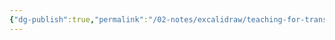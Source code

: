 ```yaml
---
{"dg-publish":true,"permalink":"/02-notes/excalidraw/teaching-for-transformative-experiences-in-science-ttes-model-excalidraw/","tags":["excalidraw"],"created":"2024-04-01T17:02:30.196-03:00","updated":"2024-07-03T13:27:47.325-03:00"}
---
```

<style> .container {font-family: sans-serif; text-align: center;} .button-wrapper button {z-index: 1;height: 40px; width: 100px; margin: 10px;padding: 5px;} .excalidraw .App-menu_top .buttonList { display: flex;} .excalidraw-wrapper { height: 800px; margin: 50px; position: relative;} :root[dir="ltr"] .excalidraw .layer-ui__wrapper .zen-mode-transition.App-menu_bottom--transition-left {transform: none;} </style><script src="https://cdn.jsdelivr.net/npm/react@17/umd/react.production.min.js"></script><script src="https://cdn.jsdelivr.net/npm/react-dom@17/umd/react-dom.production.min.js"></script><script type="text/javascript" src="https://cdn.jsdelivr.net/npm/@excalidraw/excalidraw@0/dist/excalidraw.production.min.js"></script><div id="Teaching_for_Transformative_Experiences_in_Science_(TTES)_Modelexcalidraw.md"></div><script>(function(){const InitialData={"type":"excalidraw","version":2,"source":"https://github.com/zsviczian/obsidian-excalidraw-plugin/releases/tag/2.2.4","elements":[{"type":"rectangle","version":209,"versionNonce":812768441,"index":"a0","isDeleted":false,"id":"FgzIm-XbiBWR8f63ReL_D","fillStyle":"cross-hatch","strokeWidth":0.5,"strokeStyle":"dashed","roughness":1,"opacity":100,"angle":0,"x":-1391.8885814670239,"y":-527.0758327605263,"strokeColor":"transparent","backgroundColor":"#fff5f5","width":2342.078125,"height":580.75,"seed":1723605599,"groupIds":[],"frameId":null,"roundness":{"type":3},"boundElements":[{"id":"uyNvSUE9xsWgkakWUgMMM","type":"arrow"},{"id":"mRAn6YKgIsmMTNFka2HYU","type":"arrow"},{"id":"MeiIXFPSBvG2UNgMzGcbP","type":"arrow"},{"id":"22paPaZ7U-dQMDI7F87VK","type":"arrow"},{"id":"iVe4-u5tSujo3WwFaQZpg","type":"arrow"},{"id":"-Y4tKM3pWUnhDruW7FRKR","type":"arrow"}],"updated":1717506718880,"link":null,"locked":false},{"type":"rectangle","version":318,"versionNonce":766650199,"index":"a1","isDeleted":false,"id":"_WZyU1qpRhtP3MSp9YPB1","fillStyle":"cross-hatch","strokeWidth":0.5,"strokeStyle":"dashed","roughness":1,"opacity":100,"angle":0,"x":-1392.7167064670239,"y":319.6897922394737,"strokeColor":"transparent","backgroundColor":"#fff5f5","width":2342.078125,"height":580.75,"seed":21827089,"groupIds":[],"frameId":null,"roundness":{"type":3},"boundElements":[{"id":"uyNvSUE9xsWgkakWUgMMM","type":"arrow"},{"id":"mRAn6YKgIsmMTNFka2HYU","type":"arrow"},{"id":"-Y4tKM3pWUnhDruW7FRKR","type":"arrow"},{"id":"22paPaZ7U-dQMDI7F87VK","type":"arrow"},{"id":"60uLY-tzc9Ud_TrvGbRjC","type":"arrow"},{"id":"pXQvm2X7w71mhTDM8Wl5H","type":"arrow"},{"id":"rimmzD2SKwwmMv3HBMcRU","type":"arrow"},{"id":"JgCYUxeuyS3ulHAsC0BbX","type":"arrow"},{"id":"_EWw_AyEuHm6xfKQl72D9","type":"arrow"},{"id":"EJLwn9-1g3p44hEwvlWP3","type":"arrow"}],"updated":1717506718880,"link":null,"locked":false},{"type":"rectangle","version":514,"versionNonce":1533533593,"index":"a2","isDeleted":false,"id":"-rnIplYlyjWV1Pendg0I6","fillStyle":"cross-hatch","strokeWidth":0.5,"strokeStyle":"dashed","roughness":1,"opacity":100,"angle":0,"x":-1392.59431063369,"y":1164.463229739474,"strokeColor":"transparent","backgroundColor":"#fff5f5","width":2342.078125,"height":686.7526041666666,"seed":356495935,"groupIds":[],"frameId":null,"roundness":{"type":3},"boundElements":[{"id":"60uLY-tzc9Ud_TrvGbRjC","type":"arrow"},{"id":"_EWw_AyEuHm6xfKQl72D9","type":"arrow"},{"id":"pXQvm2X7w71mhTDM8Wl5H","type":"arrow"},{"id":"JgCYUxeuyS3ulHAsC0BbX","type":"arrow"},{"id":"EJLwn9-1g3p44hEwvlWP3","type":"arrow"},{"id":"rimmzD2SKwwmMv3HBMcRU","type":"arrow"}],"updated":1717506718880,"link":null,"locked":false},{"type":"text","version":2913,"versionNonce":1438721143,"index":"a3","isDeleted":false,"id":"88K4vTWD","fillStyle":"solid","strokeWidth":4,"strokeStyle":"solid","roughness":1,"opacity":100,"angle":0,"x":27.514524467756473,"y":746.4757945410544,"strokeColor":"#1e1e1e","backgroundColor":"#d0bfff","width":221.09649658203125,"height":129.83360679532845,"seed":1712242737,"groupIds":[],"frameId":null,"roundness":null,"boundElements":[{"id":"JgCYUxeuyS3ulHAsC0BbX","type":"arrow"},{"id":"rimmzD2SKwwmMv3HBMcRU","type":"arrow"}],"updated":1717506718880,"link":null,"locked":false,"fontSize":20.773377087252552,"fontFamily":1,"text":"Guide the learners\nincrementally through \nacting, perceiving\nand valuing using\nscience content.","rawText":"Guide the learners\nincrementally through \nacting, perceiving\nand valuing using\nscience content.","textAlign":"center","verticalAlign":"top","containerId":null,"originalText":"Guide the learners\nincrementally through \nacting, perceiving\nand valuing using\nscience content.","autoResize":true,"lineHeight":1.25},{"type":"image","version":2689,"versionNonce":1034601081,"index":"a4","isDeleted":false,"id":"fGhuWgtTQEIpRcaabfhwN","fillStyle":"solid","strokeWidth":4,"strokeStyle":"solid","roughness":1,"opacity":100,"angle":0,"x":3.71128644013379,"y":321.48425230891627,"strokeColor":"transparent","backgroundColor":"#d0bfff","width":270.3071393039433,"height":270.3071393039433,"seed":75173329,"groupIds":[],"frameId":null,"roundness":null,"boundElements":[{"id":"iVe4-u5tSujo3WwFaQZpg","type":"arrow"}],"updated":1717506718880,"link":null,"locked":false,"status":"pending","fileId":"7af3b6d1a3804cfad181ab5e650f57082cca860a","scale":[1,1]},{"type":"text","version":2246,"versionNonce":1496546711,"index":"a5","isDeleted":false,"id":"E8a2mzMG","fillStyle":"solid","strokeWidth":4,"strokeStyle":"solid","roughness":1,"opacity":100,"angle":0,"x":554.896298938009,"y":756.8266132634673,"strokeColor":"#1e1e1e","backgroundColor":"#d0bfff","width":291.340576171875,"height":77.90016407719706,"seed":90555793,"groupIds":[],"frameId":null,"roundness":null,"boundElements":[],"updated":1717506718880,"link":null,"locked":false,"fontSize":20.77337708725255,"fontFamily":1,"text":"Demonstrate passion and \npersonal transformative \nexperiences with the concept","rawText":"Demonstrate passion and \npersonal transformative \nexperiences with the concept","textAlign":"center","verticalAlign":"top","containerId":null,"originalText":"Demonstrate passion and \npersonal transformative \nexperiences with the concept","autoResize":true,"lineHeight":1.25},{"type":"image","version":1735,"versionNonce":603851609,"index":"a6","isDeleted":false,"id":"RreMExeoTp2P2H2_5MvOM","fillStyle":"solid","strokeWidth":4,"strokeStyle":"solid","roughness":1,"opacity":100,"angle":0,"x":604.3839744868229,"y":346.38645051848545,"strokeColor":"transparent","backgroundColor":"#d0bfff","width":185.54230840757873,"height":185.54230840757873,"seed":641502609,"groupIds":[],"frameId":null,"roundness":null,"boundElements":[{"id":"-Y4tKM3pWUnhDruW7FRKR","type":"arrow"},{"id":"22paPaZ7U-dQMDI7F87VK","type":"arrow"},{"id":"MeiIXFPSBvG2UNgMzGcbP","type":"arrow"}],"updated":1717506718880,"link":null,"locked":false,"status":"pending","fileId":"698c57085d5941e6345b4bc634febecf6b891f31","scale":[1,1]},{"type":"image","version":1878,"versionNonce":725463735,"index":"a7","isDeleted":false,"id":"GjI7wBuoG_6acPpqFhRbx","fillStyle":"solid","strokeWidth":4,"strokeStyle":"solid","roughness":1,"opacity":100,"angle":0,"x":37.956479281155,"y":-443.47815994016673,"strokeColor":"transparent","backgroundColor":"#d0bfff","width":199.13605840757904,"height":199.13605840757904,"seed":1378053329,"groupIds":["gpW5ftSsLJ0RNJ6DYonks"],"frameId":null,"roundness":null,"boundElements":[],"updated":1717506718880,"link":null,"locked":false,"status":"pending","fileId":"3e0d1851c04b5a452e0cf639c7fcae5b11321499","scale":[1,1]},{"type":"image","version":2886,"versionNonce":1991587897,"index":"a8","isDeleted":false,"id":"Wwn2tMJ8KQLelxYGSpGQY","fillStyle":"solid","strokeWidth":4,"strokeStyle":"solid","roughness":1,"opacity":100,"angle":0,"x":71.60293207520682,"y":-358.9732022723606,"strokeColor":"transparent","backgroundColor":"#d0bfff","width":29.630584645964856,"height":29.630584645964856,"seed":1973398193,"groupIds":["gpW5ftSsLJ0RNJ6DYonks"],"frameId":null,"roundness":null,"boundElements":[],"updated":1717506718880,"link":null,"locked":false,"status":"pending","fileId":"7bfc267b5e72073fdc49b0712ab4991e917cee4a","scale":[1,1]},{"type":"image","version":2963,"versionNonce":1686389719,"index":"a9","isDeleted":false,"id":"Zz3fCHMnlLBslrUH0aJhQ","fillStyle":"solid","strokeWidth":4,"strokeStyle":"solid","roughness":1,"opacity":100,"angle":0,"x":173.84846852176256,"y":-359.9732022723606,"strokeColor":"transparent","backgroundColor":"#d0bfff","width":29.630584645964856,"height":29.630584645964856,"seed":1050225809,"groupIds":["gpW5ftSsLJ0RNJ6DYonks"],"frameId":null,"roundness":null,"boundElements":[],"updated":1717506718880,"link":null,"locked":false,"status":"pending","fileId":"7bfc267b5e72073fdc49b0712ab4991e917cee4a","scale":[1,1]},{"type":"rectangle","version":1156,"versionNonce":1202964761,"index":"aA","isDeleted":false,"id":"gPQgQQi89rD3QPx-wMac0","fillStyle":"solid","strokeWidth":2,"strokeStyle":"solid","roughness":1,"opacity":100,"angle":0,"x":-536.5295138888896,"y":1449.5590277777787,"strokeColor":"#1e1e1e","backgroundColor":"#ffffff","width":272.671875,"height":145,"seed":1066679185,"groupIds":[],"frameId":null,"roundness":{"type":3},"boundElements":[{"type":"text","id":"3XkfOAY1"}],"updated":1717506718880,"link":null,"locked":false},{"type":"text","version":1240,"versionNonce":354136311,"index":"aB","isDeleted":false,"id":"3XkfOAY1","fillStyle":"solid","strokeWidth":2,"strokeStyle":"solid","roughness":1,"opacity":100,"angle":0,"x":-487.30152469211225,"y":1469.5590277777787,"strokeColor":"#1e1e1e","backgroundColor":"transparent","width":174.2158966064453,"height":105,"seed":25731441,"groupIds":[],"frameId":null,"roundness":null,"boundElements":[],"updated":1717506718880,"link":null,"locked":false,"fontSize":28,"fontFamily":1,"text":"\"Artistically\"\ncrafted\nintroductions","rawText":"\"Artistically\" crafted introductions","textAlign":"center","verticalAlign":"middle","containerId":"gPQgQQi89rD3QPx-wMac0","originalText":"\"Artistically\" crafted introductions","autoResize":true,"lineHeight":1.25},{"type":"rectangle","version":752,"versionNonce":544030201,"index":"aC","isDeleted":false,"id":"DWvj9NxdfBCCK7hG6rpKY","fillStyle":"solid","strokeWidth":2,"strokeStyle":"solid","roughness":1,"opacity":100,"angle":0,"x":-31.721354166666515,"y":552.1054687500002,"strokeColor":"#1e1e1e","backgroundColor":"#ffffff","width":317.52604166666674,"height":181.0625000000001,"seed":1236457265,"groupIds":[],"frameId":null,"roundness":{"type":3},"boundElements":[{"type":"text","id":"DWiyyM4x"}],"updated":1717506718880,"link":null,"locked":false},{"type":"text","version":771,"versionNonce":1451784727,"index":"aD","isDeleted":false,"id":"DWiyyM4x","fillStyle":"solid","strokeWidth":2,"strokeStyle":"solid","roughness":1,"opacity":100,"angle":0,"x":-16.906270345051894,"y":625.1367187500002,"strokeColor":"#1e1e1e","backgroundColor":"transparent","width":287.8958740234375,"height":35,"seed":1888667921,"groupIds":[],"frameId":null,"roundness":null,"boundElements":[],"updated":1717506718880,"link":null,"locked":false,"fontSize":28,"fontFamily":1,"text":"Scaffolding Re-seeing","rawText":"Scaffolding Re-seeing","textAlign":"center","verticalAlign":"middle","containerId":"DWvj9NxdfBCCK7hG6rpKY","originalText":"Scaffolding Re-seeing","autoResize":true,"lineHeight":1.25},{"type":"rectangle","version":762,"versionNonce":266671833,"index":"aE","isDeleted":false,"id":"D-NsMv3m-V3yh03wZKXoy","fillStyle":"solid","strokeWidth":2,"strokeStyle":"solid","roughness":1,"opacity":100,"angle":0,"x":-535.7013888888896,"y":552.23828125,"strokeColor":"#1e1e1e","backgroundColor":"#ffffff","width":238.51562500000023,"height":181.93923611111123,"seed":1538145905,"groupIds":[],"frameId":null,"roundness":{"type":3},"boundElements":[{"type":"text","id":"izp1fmM4"}],"updated":1717506718880,"link":null,"locked":false},{"type":"text","version":778,"versionNonce":499064631,"index":"aF","isDeleted":false,"id":"izp1fmM4","fillStyle":"solid","strokeWidth":2,"strokeStyle":"solid","roughness":1,"opacity":100,"angle":0,"x":-516.6835361056864,"y":608.2078993055557,"strokeColor":"#1e1e1e","backgroundColor":"transparent","width":200.47991943359375,"height":70,"seed":2124285791,"groupIds":[],"frameId":null,"roundness":null,"boundElements":[],"updated":1717506718880,"link":null,"locked":false,"fontSize":28,"fontFamily":1,"text":"Frame Content\nas Ideas","rawText":"Frame Content as Ideas","textAlign":"center","verticalAlign":"middle","containerId":"D-NsMv3m-V3yh03wZKXoy","originalText":"Frame Content as Ideas","autoResize":true,"lineHeight":1.25},{"type":"rectangle","version":706,"versionNonce":2024723385,"index":"aG","isDeleted":false,"id":"a1NmqQ8pBb3ru5mol7WqL","fillStyle":"solid","strokeWidth":2,"strokeStyle":"solid","roughness":1,"opacity":100,"angle":0,"x":583.0312500000005,"y":552.6827256944447,"strokeColor":"#1e1e1e","backgroundColor":"#ffffff","width":238.51562500000023,"height":190,"seed":1180413791,"groupIds":[],"frameId":null,"roundness":{"type":3},"boundElements":[{"type":"text","id":"uxEwLpWE"}],"updated":1717506718880,"link":null,"locked":false},{"type":"text","version":730,"versionNonce":1294213207,"index":"aH","isDeleted":false,"id":"uxEwLpWE","fillStyle":"solid","strokeWidth":2,"strokeStyle":"solid","roughness":1,"opacity":100,"angle":0,"x":596.7991104125982,"y":595.1827256944447,"strokeColor":"#1e1e1e","backgroundColor":"transparent","width":210.9799041748047,"height":105,"seed":118254463,"groupIds":[],"frameId":null,"roundness":null,"boundElements":[],"updated":1717506718880,"link":null,"locked":false,"fontSize":28,"fontFamily":1,"text":"Model\nTransformative\nExperiences","rawText":"Model Transformative Experiences","textAlign":"center","verticalAlign":"middle","containerId":"a1NmqQ8pBb3ru5mol7WqL","originalText":"Model Transformative Experiences","autoResize":true,"lineHeight":1.25},{"type":"rectangle","version":385,"versionNonce":518911129,"index":"aI","isDeleted":false,"id":"IzoKRi1amYBCy2aaQ7mRE","fillStyle":"solid","strokeWidth":2,"strokeStyle":"solid","roughness":1,"opacity":100,"angle":0,"x":-536.6128472222226,"y":-230.51649305555583,"strokeColor":"#1e1e1e","backgroundColor":"#ffffff","width":271.6250000000002,"height":136.3515625000001,"seed":1151741247,"groupIds":[],"frameId":null,"roundness":{"type":3},"boundElements":[{"type":"text","id":"bvFEltgT"}],"updated":1717506718880,"link":null,"locked":false},{"type":"text","version":339,"versionNonce":109837687,"index":"aJ","isDeleted":false,"id":"bvFEltgT","fillStyle":"solid","strokeWidth":2,"strokeStyle":"solid","roughness":1,"opacity":100,"angle":0,"x":-490.35031212700767,"y":-207.34071180555577,"strokeColor":"#1e1e1e","backgroundColor":"transparent","width":179.0999298095703,"height":90,"seed":923544927,"groupIds":[],"frameId":null,"roundness":null,"boundElements":[],"updated":1717506718880,"link":null,"locked":false,"fontSize":36,"fontFamily":1,"text":"Motivated\nUse","rawText":"Motivated Use","textAlign":"center","verticalAlign":"middle","containerId":"IzoKRi1amYBCy2aaQ7mRE","originalText":"Motivated Use","autoResize":true,"lineHeight":1.25},{"type":"rectangle","version":403,"versionNonce":1985345913,"index":"aK","isDeleted":false,"id":"2Xh1k8BPFUH-Vr_aZvzAH","fillStyle":"solid","strokeWidth":2,"strokeStyle":"solid","roughness":1,"opacity":100,"angle":0,"x":5.973090277777828,"y":-230.95225694444468,"strokeColor":"#1e1e1e","backgroundColor":"#ffffff","width":271.6250000000002,"height":136.3515625000001,"seed":481490303,"groupIds":[],"frameId":null,"roundness":{"type":3},"boundElements":[{"type":"text","id":"4pPwALAN"}],"updated":1717506718880,"link":null,"locked":false},{"type":"text","version":380,"versionNonce":1027290775,"index":"aL","isDeleted":false,"id":"4pPwALAN","fillStyle":"solid","strokeWidth":2,"strokeStyle":"solid","roughness":1,"opacity":100,"angle":0,"x":30.437628851996692,"y":-207.77647569444463,"strokeColor":"#1e1e1e","backgroundColor":"transparent","width":222.6959228515625,"height":90,"seed":987098527,"groupIds":[],"frameId":null,"roundness":null,"boundElements":[],"updated":1717506718880,"link":null,"locked":false,"fontSize":36,"fontFamily":1,"text":"Expansion of\nPerception","rawText":"Expansion of Perception","textAlign":"center","verticalAlign":"middle","containerId":"2Xh1k8BPFUH-Vr_aZvzAH","originalText":"Expansion of Perception","autoResize":true,"lineHeight":1.25},{"type":"rectangle","version":419,"versionNonce":808084057,"index":"aM","isDeleted":false,"id":"zUQUl7guzynCG_w9qDafE","fillStyle":"solid","strokeWidth":2,"strokeStyle":"solid","roughness":1,"opacity":100,"angle":0,"x":547.3940972222226,"y":-228.45225694444468,"strokeColor":"#1e1e1e","backgroundColor":"#ffffff","width":271.6250000000002,"height":136.3515625000001,"seed":1218104575,"groupIds":[],"frameId":null,"roundness":{"type":3},"boundElements":[{"type":"text","id":"ohruauyX"}],"updated":1717506718880,"link":null,"locked":false},{"type":"text","version":415,"versionNonce":132533175,"index":"aN","isDeleted":false,"id":"ohruauyX","fillStyle":"solid","strokeWidth":2,"strokeStyle":"solid","roughness":1,"opacity":100,"angle":0,"x":581.4526528252501,"y":-205.27647569444463,"strokeColor":"#1e1e1e","backgroundColor":"transparent","width":203.5078887939453,"height":90,"seed":663113855,"groupIds":[],"frameId":null,"roundness":null,"boundElements":[],"updated":1717506718880,"link":null,"locked":false,"fontSize":36,"fontFamily":1,"text":"Experiential\nValue","rawText":"Experiential Value","textAlign":"center","verticalAlign":"middle","containerId":"zUQUl7guzynCG_w9qDafE","originalText":"Experiential Value","autoResize":true,"lineHeight":1.25},{"type":"rectangle","version":1219,"versionNonce":155103033,"index":"aO","isDeleted":false,"id":"sKKF25uw8OCgHT5Rntwe0","fillStyle":"solid","strokeWidth":2,"strokeStyle":"solid","roughness":1,"opacity":100,"angle":0,"x":-175.60590277777794,"y":1451.407986111112,"strokeColor":"#1e1e1e","backgroundColor":"#ffffff","width":272.671875,"height":138.9375,"seed":1177790417,"groupIds":[],"frameId":null,"roundness":{"type":3},"boundElements":[{"type":"text","id":"uF2GzC6r"}],"updated":1717506718880,"link":null,"locked":false},{"type":"text","version":1306,"versionNonce":850509015,"index":"aP","isDeleted":false,"id":"uF2GzC6r","fillStyle":"solid","strokeWidth":2,"strokeStyle":"solid","roughness":1,"opacity":100,"angle":0,"x":-110.0959311591256,"y":1485.876736111112,"strokeColor":"#1e1e1e","backgroundColor":"transparent","width":141.6519317626953,"height":70,"seed":300975537,"groupIds":[],"frameId":null,"roundness":null,"boundElements":[],"updated":1717506718880,"link":null,"locked":false,"fontSize":28,"fontFamily":1,"text":"Compelling\nMetaphors","rawText":"Compelling Metaphors","textAlign":"center","verticalAlign":"middle","containerId":"sKKF25uw8OCgHT5Rntwe0","originalText":"Compelling Metaphors","autoResize":true,"lineHeight":1.25},{"type":"rectangle","version":1302,"versionNonce":1475764249,"index":"aQ","isDeleted":false,"id":"Mt98oiVZjFF7ld-F5JBAU","fillStyle":"solid","strokeWidth":2,"strokeStyle":"solid","roughness":1,"opacity":100,"angle":0,"x":185.76909722222246,"y":1450.939236111112,"strokeColor":"#1e1e1e","backgroundColor":"#ffffff","width":272.671875,"height":145,"seed":1051229951,"groupIds":[],"frameId":null,"roundness":{"type":3},"boundElements":[{"type":"text","id":"D0VfsMo4"}],"updated":1717506718880,"link":null,"locked":false},{"type":"text","version":1391,"versionNonce":288492023,"index":"aR","isDeleted":false,"id":"D0VfsMo4","fillStyle":"solid","strokeWidth":2,"strokeStyle":"solid","roughness":1,"opacity":100,"angle":0,"x":232.71508873833574,"y":1470.939236111112,"strokeColor":"#1e1e1e","backgroundColor":"transparent","width":178.77989196777344,"height":105,"seed":1751009055,"groupIds":[],"frameId":null,"roundness":null,"boundElements":[],"updated":1717506718880,"link":null,"locked":false,"fontSize":28,"fontFamily":1,"text":"Experientially\nAnchored\nInstruction","rawText":"Experientially Anchored Instruction","textAlign":"center","verticalAlign":"middle","containerId":"Mt98oiVZjFF7ld-F5JBAU","originalText":"Experientially Anchored Instruction","autoResize":true,"lineHeight":1.25},{"type":"rectangle","version":1370,"versionNonce":1514468601,"index":"aS","isDeleted":false,"id":"EbbupM9US2-KCnrNVm7VL","fillStyle":"solid","strokeWidth":2,"strokeStyle":"solid","roughness":1,"opacity":100,"angle":0,"x":547.1440972222229,"y":1451.8593750000007,"strokeColor":"#1e1e1e","backgroundColor":"#ffffff","width":272.671875,"height":138.9375,"seed":204519537,"groupIds":[],"frameId":null,"roundness":{"type":3},"boundElements":[{"type":"text","id":"30QCz5Ac"}],"updated":1717506718880,"link":null,"locked":false},{"type":"text","version":1463,"versionNonce":275493655,"index":"aT","isDeleted":false,"id":"30QCz5Ac","fillStyle":"solid","strokeWidth":2,"strokeStyle":"solid","roughness":1,"opacity":100,"angle":0,"x":610.4420555962463,"y":1486.3281250000007,"strokeColor":"#1e1e1e","backgroundColor":"transparent","width":146.07595825195312,"height":70,"seed":54690385,"groupIds":[],"frameId":null,"roundness":null,"boundElements":[],"updated":1717506718880,"link":null,"locked":false,"fontSize":28,"fontFamily":1,"text":"Real World\nUpdates","rawText":"Real World Updates","textAlign":"center","verticalAlign":"middle","containerId":"EbbupM9US2-KCnrNVm7VL","originalText":"Real World Updates","autoResize":true,"lineHeight":1.25},{"type":"image","version":714,"versionNonce":1135472089,"index":"aU","isDeleted":false,"id":"MAZrip0nLe7gakfL-AHa5","fillStyle":"solid","strokeWidth":2,"strokeStyle":"solid","roughness":1,"opacity":100,"angle":0,"x":232.01996527777874,"y":1239.536241319446,"strokeColor":"transparent","backgroundColor":"transparent","width":192.687499999999,"height":192.687499999999,"seed":1755114225,"groupIds":[],"frameId":null,"roundness":null,"boundElements":[{"id":"JgCYUxeuyS3ulHAsC0BbX","type":"arrow"},{"id":"EJLwn9-1g3p44hEwvlWP3","type":"arrow"}],"updated":1717506718880,"link":null,"locked":false,"status":"pending","fileId":"e87d2dbcc698ccd6e72d9aa1e856bbb52ff5ddb9","scale":[1,1]},{"type":"image","version":706,"versionNonce":148060215,"index":"aV","isDeleted":false,"id":"dyyQA4HmYoRVR26o78w40","fillStyle":"solid","strokeWidth":2,"strokeStyle":"solid","roughness":1,"opacity":100,"angle":0,"x":593.36545138889,"y":1246.0292968750002,"strokeColor":"transparent","backgroundColor":"transparent","width":186.72395833333306,"height":186.72395833333306,"seed":1883435391,"groupIds":[],"frameId":null,"roundness":null,"boundElements":[{"id":"rimmzD2SKwwmMv3HBMcRU","type":"arrow"}],"updated":1717506718880,"link":null,"locked":false,"status":"pending","fileId":"694caff077306060076f5a0fb4766a7cdbe01ac0","scale":[1,1]},{"type":"image","version":776,"versionNonce":189057721,"index":"aW","isDeleted":false,"id":"3_R2P1O9ivl78FBUOgCi-","fillStyle":"solid","strokeWidth":2,"strokeStyle":"solid","roughness":1,"opacity":100,"angle":0,"x":-519.6727430555563,"y":1219.4494357638896,"strokeColor":"transparent","backgroundColor":"transparent","width":218.64236111111072,"height":218.64236111111072,"seed":1967393887,"groupIds":[],"frameId":null,"roundness":null,"boundElements":[{"id":"60uLY-tzc9Ud_TrvGbRjC","type":"arrow"},{"id":"_EWw_AyEuHm6xfKQl72D9","type":"arrow"}],"updated":1717506718880,"link":null,"locked":false,"status":"pending","fileId":"6a420f9909677dc5883ef2da4ec9f8e3d7960dec","scale":[1,1]},{"type":"image","version":405,"versionNonce":1347230039,"index":"aX","isDeleted":false,"id":"6Bzx3O1crgXcb8IV3wzkq","fillStyle":"solid","strokeWidth":2,"strokeStyle":"solid","roughness":1,"opacity":100,"angle":0,"x":-519.9331597222224,"y":353.5987413194444,"strokeColor":"transparent","backgroundColor":"transparent","width":196.16840277777752,"height":196.16840277777752,"seed":1382097567,"groupIds":[],"frameId":null,"roundness":null,"boundElements":[{"id":"uyNvSUE9xsWgkakWUgMMM","type":"arrow"},{"id":"mRAn6YKgIsmMTNFka2HYU","type":"arrow"}],"updated":1717506718880,"link":null,"locked":false,"status":"pending","fileId":"5187fa5959139f36e45e41255fd34366f2bad813","scale":[1,1]},{"type":"image","version":271,"versionNonce":2041383833,"index":"aY","isDeleted":false,"id":"dS26hIIwW6egB7OP73BW2","fillStyle":"solid","strokeWidth":2,"strokeStyle":"solid","roughness":1,"opacity":100,"angle":0,"x":-520.5321180555559,"y":-463.12868923611154,"strokeColor":"transparent","backgroundColor":"transparent","width":225.78645833333292,"height":225.78645833333292,"seed":734206239,"groupIds":[],"frameId":null,"roundness":null,"boundElements":[],"updated":1717506718880,"link":null,"locked":false,"status":"pending","fileId":"b9b37ce7605f7da18d3cc1fec4c4c77a50be0e24","scale":[1,1]},{"type":"image","version":724,"versionNonce":204330615,"index":"aZ","isDeleted":false,"id":"YhvqBlHehmdA08MN1IKjc","fillStyle":"solid","strokeWidth":2,"strokeStyle":"solid","roughness":1,"opacity":100,"angle":0,"x":-142.34635416666652,"y":1230.378255208334,"strokeColor":"transparent","backgroundColor":"transparent","width":200.8559027777774,"height":200.8559027777774,"seed":827366353,"groupIds":[],"frameId":null,"roundness":null,"boundElements":[{"id":"pXQvm2X7w71mhTDM8Wl5H","type":"arrow"}],"updated":1717506718880,"link":null,"locked":false,"status":"pending","fileId":"af9592bbf757a34553324bd9d61c7746d51c15bb","scale":[1,1]},{"type":"image","version":239,"versionNonce":1998205049,"index":"aa","isDeleted":false,"id":"lSyRCJgd4Sb1MgV7d24wQ","fillStyle":"solid","strokeWidth":2,"strokeStyle":"solid","roughness":1,"opacity":100,"angle":0,"x":530.9262152777783,"y":-512.2281901041674,"strokeColor":"transparent","backgroundColor":"transparent","width":307.5572916666664,"height":307.5572916666664,"seed":1814409361,"groupIds":[],"frameId":null,"roundness":null,"boundElements":[],"updated":1717506718880,"link":null,"locked":false,"status":"pending","fileId":"78c2d0ffdbe70e517f814895c58195995d2f6f73","scale":[1,1]},{"type":"text","version":1994,"versionNonce":1127870359,"index":"ab","isDeleted":false,"id":"StJ8KtG4","fillStyle":"solid","strokeWidth":4,"strokeStyle":"solid","roughness":1,"opacity":100,"angle":0,"x":524.5818763725938,"y":-51.58315697927601,"strokeColor":"#1e1e1e","backgroundColor":"transparent","width":334.499755859375,"height":50,"seed":610818385,"groupIds":[],"frameId":null,"roundness":null,"boundElements":[{"id":"mRAn6YKgIsmMTNFka2HYU","type":"arrow"},{"id":"MeiIXFPSBvG2UNgMzGcbP","type":"arrow"}],"updated":1717506718880,"link":null,"locked":false,"fontSize":20,"fontFamily":1,"text":"The conceptual lens and the new \nway of seeing are valued ","rawText":"The conceptual lens and the new \nway of seeing are valued ","textAlign":"center","verticalAlign":"top","containerId":null,"originalText":"The conceptual lens and the new \nway of seeing are valued ","autoResize":true,"lineHeight":1.25},{"type":"text","version":1854,"versionNonce":424655193,"index":"ac","isDeleted":false,"id":"vv13lBY0","fillStyle":"solid","strokeWidth":4,"strokeStyle":"solid","roughness":1,"opacity":100,"angle":0,"x":-14.77458928495821,"y":-48.73940697927609,"strokeColor":"#1e1e1e","backgroundColor":"transparent","width":307.1397705078125,"height":25,"seed":1960347391,"groupIds":[],"frameId":null,"roundness":null,"boundElements":[{"id":"iVe4-u5tSujo3WwFaQZpg","type":"arrow"},{"id":"22paPaZ7U-dQMDI7F87VK","type":"arrow"}],"updated":1717506718880,"link":null,"locked":false,"fontSize":20,"fontFamily":1,"text":"The world is seen in a new way","rawText":"The world is seen in a new way","textAlign":"center","verticalAlign":"top","containerId":null,"originalText":"The world is seen in a new way","autoResize":true,"lineHeight":1.25},{"type":"text","version":1656,"versionNonce":799401143,"index":"ad","isDeleted":false,"id":"3F6KZfTI","fillStyle":"solid","strokeWidth":4,"strokeStyle":"solid","roughness":1,"opacity":100,"angle":0,"x":-566.0114209499968,"y":-62.465969479276055,"strokeColor":"#1e1e1e","backgroundColor":"transparent","width":339.5196838378906,"height":75,"seed":1322554385,"groupIds":[],"frameId":null,"roundness":null,"boundElements":[{"id":"uyNvSUE9xsWgkakWUgMMM","type":"arrow"},{"id":"-Y4tKM3pWUnhDruW7FRKR","type":"arrow"}],"updated":1717506718880,"link":null,"locked":false,"fontSize":20,"fontFamily":1,"text":"The concept is voluntarily applied \nas a lens for day-to-day life and\ndifferent contexts ","rawText":"The concept is voluntarily applied \nas a lens for day-to-day life and\ndifferent contexts ","textAlign":"center","verticalAlign":"top","containerId":null,"originalText":"The concept is voluntarily applied \nas a lens for day-to-day life and\ndifferent contexts ","autoResize":true,"lineHeight":1.25},{"type":"text","version":3071,"versionNonce":1906386489,"index":"ae","isDeleted":false,"id":"ptdl6SCc","fillStyle":"solid","strokeWidth":4,"strokeStyle":"solid","roughness":1,"opacity":100,"angle":0,"x":-518.4086856762865,"y":755.4601695410546,"strokeColor":"#1e1e1e","backgroundColor":"#d0bfff","width":221.9272918701172,"height":103.86688543626276,"seed":812954609,"groupIds":[],"frameId":null,"roundness":null,"boundElements":[{"id":"pXQvm2X7w71mhTDM8Wl5H","type":"arrow"},{"id":"60uLY-tzc9Ud_TrvGbRjC","type":"arrow"}],"updated":1717506718880,"link":null,"locked":false,"fontSize":20.773377087252552,"fontFamily":1,"text":"Present compelling\npossibilities, relevance\nand anticipation\nto take action.","rawText":"Present compelling\npossibilities, relevance\nand anticipation\nto take action.","textAlign":"center","verticalAlign":"top","containerId":null,"originalText":"Present compelling\npossibilities, relevance\nand anticipation\nto take action.","autoResize":true,"lineHeight":1.25},{"type":"arrow","version":962,"versionNonce":1360410071,"index":"af","isDeleted":false,"id":"pXQvm2X7w71mhTDM8Wl5H","fillStyle":"solid","strokeWidth":2,"strokeStyle":"dashed","roughness":1,"opacity":100,"angle":0,"x":-97.5224367176457,"y":1151.111341718641,"strokeColor":"#1e1e1e","backgroundColor":"transparent","width":241.28558910357782,"height":229.86979166666652,"seed":1826556049,"groupIds":[],"frameId":null,"roundness":{"type":2},"boundElements":[],"updated":1717506718880,"link":null,"locked":false,"startBinding":{"elementId":"-rnIplYlyjWV1Pendg0I6","focus":0.32548953188901164,"gap":13.351888020832916},"endBinding":{"elementId":"_WZyU1qpRhtP3MSp9YPB1","focus":0.3006846321301492,"gap":20.801757812500682},"lastCommittedPoint":null,"startArrowhead":null,"endArrowhead":"arrow","points":[[0,0],[-241.28558910357782,-229.86979166666652]]},{"type":"arrow","version":473,"versionNonce":452065049,"index":"ag","isDeleted":false,"id":"uyNvSUE9xsWgkakWUgMMM","fillStyle":"solid","strokeWidth":2,"strokeStyle":"dashed","roughness":1,"opacity":100,"angle":0,"x":-415.01209554249965,"y":299.34050838530754,"strokeColor":"#1e1e1e","backgroundColor":"transparent","width":9.583483301904153,"height":222.0572916666666,"seed":1886286193,"groupIds":[],"frameId":null,"roundness":{"type":2},"boundElements":[],"updated":1717506718880,"link":null,"locked":false,"startBinding":{"elementId":"_WZyU1qpRhtP3MSp9YPB1","focus":-0.15200417419876922,"gap":20.349283854166174},"endBinding":{"elementId":"FgzIm-XbiBWR8f63ReL_D","focus":0.1835943045105391,"gap":23.609049479167197},"lastCommittedPoint":null,"startArrowhead":null,"endArrowhead":"arrow","points":[[0,0],[-9.583483301904153,-222.0572916666666]]},{"type":"arrow","version":504,"versionNonce":1050632951,"index":"ah","isDeleted":false,"id":"mRAn6YKgIsmMTNFka2HYU","fillStyle":"solid","strokeWidth":2,"strokeStyle":"dashed","roughness":1,"opacity":100,"angle":0,"x":-332.04886309315737,"y":306.09832088530777,"strokeColor":"#1e1e1e","backgroundColor":"transparent","width":933.0975969754182,"height":236.15885416666654,"seed":690715135,"groupIds":[],"frameId":null,"roundness":{"type":2},"boundElements":[],"updated":1717506718880,"link":null,"locked":false,"startBinding":{"elementId":"_WZyU1qpRhtP3MSp9YPB1","focus":-0.565739476330383,"gap":13.591471354165947},"endBinding":{"elementId":"FgzIm-XbiBWR8f63ReL_D","focus":-0.8771221035558155,"gap":16.26529947916754},"lastCommittedPoint":null,"startArrowhead":null,"endArrowhead":"arrow","points":[[0,0],[933.0975969754182,-236.15885416666654]]},{"type":"arrow","version":858,"versionNonce":129346553,"index":"ai","isDeleted":false,"id":"iVe4-u5tSujo3WwFaQZpg","fillStyle":"solid","strokeWidth":2,"strokeStyle":"dashed","roughness":1,"opacity":100,"angle":0,"x":134.4023822193301,"y":303.9238417186408,"strokeColor":"#1e1e1e","backgroundColor":"transparent","width":6.8812334674414615,"height":239.96093749999966,"seed":922739569,"groupIds":[],"frameId":null,"roundness":{"type":2},"boundElements":[],"updated":1717506718880,"link":null,"locked":false,"startBinding":{"elementId":"fGhuWgtTQEIpRcaabfhwN","focus":-0.0005499701959628398,"gap":17.56041059027544},"endBinding":{"elementId":"FgzIm-XbiBWR8f63ReL_D","focus":-0.2880774025231866,"gap":10.288736979167368},"lastCommittedPoint":null,"startArrowhead":null,"endArrowhead":"arrow","points":[[0,0],[-6.8812334674414615,-239.96093749999966]]},{"type":"arrow","version":468,"versionNonce":952495127,"index":"aj","isDeleted":false,"id":"-Y4tKM3pWUnhDruW7FRKR","fillStyle":"solid","strokeWidth":2,"strokeStyle":"dashed","roughness":1,"opacity":100,"angle":0,"x":653.9788374369091,"y":306.3978000519742,"strokeColor":"#1e1e1e","backgroundColor":"transparent","width":916.6749926680825,"height":232.29166666666666,"seed":1012973951,"groupIds":[],"frameId":null,"roundness":{"type":2},"boundElements":[],"updated":1717506718880,"link":null,"locked":false,"startBinding":{"elementId":"_WZyU1qpRhtP3MSp9YPB1","focus":0.8952289359124604,"gap":13.291992187499545},"endBinding":{"elementId":"FgzIm-XbiBWR8f63ReL_D","focus":0.5474329981839046,"gap":20.431966145833826},"lastCommittedPoint":null,"startArrowhead":null,"endArrowhead":"arrow","points":[[0,0],[-916.6749926680825,-232.29166666666666]]},{"type":"arrow","version":582,"versionNonce":267371737,"index":"ak","isDeleted":false,"id":"22paPaZ7U-dQMDI7F87VK","fillStyle":"solid","strokeWidth":2,"strokeStyle":"dashed","roughness":1,"opacity":100,"angle":0,"x":670.4107072319392,"y":299.8483208853072,"strokeColor":"#1e1e1e","backgroundColor":"transparent","width":407.52107254150894,"height":222.36979166666643,"seed":1989536721,"groupIds":[],"frameId":null,"roundness":{"type":2},"boundElements":[],"updated":1717506718880,"link":null,"locked":false,"startBinding":{"elementId":"_WZyU1qpRhtP3MSp9YPB1","focus":0.8576751614303263,"gap":19.841471354166572},"endBinding":{"elementId":"FgzIm-XbiBWR8f63ReL_D","focus":0.05403670873312671,"gap":23.804361979167084},"lastCommittedPoint":null,"startArrowhead":null,"endArrowhead":"arrow","points":[[0,0],[-407.52107254150894,-222.36979166666643]]},{"type":"arrow","version":449,"versionNonce":2071875895,"index":"al","isDeleted":false,"id":"MeiIXFPSBvG2UNgMzGcbP","fillStyle":"solid","strokeWidth":2,"strokeStyle":"dashed","roughness":1,"opacity":100,"angle":0,"x":699.832960976312,"y":316.8144667186408,"strokeColor":"#1e1e1e","backgroundColor":"transparent","width":6.534282470621406,"height":240.46874999999977,"seed":1282173695,"groupIds":[],"frameId":null,"roundness":{"type":2},"boundElements":[],"updated":1717506718880,"link":null,"locked":false,"startBinding":{"elementId":"RreMExeoTp2P2H2_5MvOM","focus":0.0630494798484946,"gap":29.57198379984456},"endBinding":{"elementId":"FgzIm-XbiBWR8f63ReL_D","focus":-0.7681899445180632,"gap":22.67154947916731},"lastCommittedPoint":null,"startArrowhead":null,"endArrowhead":"arrow","points":[[0,0],[-6.534282470621406,-240.46874999999977]]},{"type":"arrow","version":994,"versionNonce":1060356537,"index":"am","isDeleted":false,"id":"60uLY-tzc9Ud_TrvGbRjC","fillStyle":"solid","strokeWidth":2,"strokeStyle":"dashed","roughness":1,"opacity":100,"angle":0,"x":-410.6630291281774,"y":1141.090508385307,"strokeColor":"#1e1e1e","backgroundColor":"transparent","width":1.897401511886187,"height":220.36458333333303,"seed":2116713681,"groupIds":[],"frameId":null,"roundness":{"type":2},"boundElements":[],"updated":1717506718880,"link":null,"locked":false,"startBinding":{"elementId":"-rnIplYlyjWV1Pendg0I6","focus":-0.15839068157821815,"gap":23.372721354166856},"endBinding":{"elementId":"_WZyU1qpRhtP3MSp9YPB1","focus":0.1649349718662299,"gap":20.286132812500227},"lastCommittedPoint":null,"startArrowhead":null,"endArrowhead":"arrow","points":[[0,0],[-1.897401511886187,-220.36458333333303]]},{"type":"arrow","version":1013,"versionNonce":1345131095,"index":"an","isDeleted":false,"id":"_EWw_AyEuHm6xfKQl72D9","fillStyle":"solid","strokeWidth":2,"strokeStyle":"dashed","roughness":1,"opacity":100,"angle":0,"x":-220.82715796140957,"y":1146.762383385307,"strokeColor":"#1e1e1e","backgroundColor":"transparent","width":813.6460060356549,"height":227.35677083333303,"seed":1653495391,"groupIds":[],"frameId":null,"roundness":{"type":2},"boundElements":[],"updated":1717506718880,"link":null,"locked":false,"startBinding":{"elementId":"-rnIplYlyjWV1Pendg0I6","focus":-0.5381361349599395,"gap":17.700846354166856},"endBinding":{"elementId":"_WZyU1qpRhtP3MSp9YPB1","focus":-0.8693928271042666,"gap":18.965820312500227},"lastCommittedPoint":null,"startArrowhead":null,"endArrowhead":"arrow","points":[[0,0],[813.6460060356549,-227.35677083333303]]},{"type":"arrow","version":949,"versionNonce":1654989465,"index":"ao","isDeleted":false,"id":"JgCYUxeuyS3ulHAsC0BbX","fillStyle":"solid","strokeWidth":2,"strokeStyle":"dashed","roughness":1,"opacity":100,"angle":0,"x":269.48350272478837,"y":1157.5957167186411,"strokeColor":"#1e1e1e","backgroundColor":"transparent","width":93.4727688594941,"height":234.40104166666652,"seed":1199959153,"groupIds":[],"frameId":null,"roundness":{"type":2},"boundElements":[],"updated":1717506718880,"link":null,"locked":false,"startBinding":{"elementId":"-rnIplYlyjWV1Pendg0I6","focus":0.48220321318860565,"gap":6.867513020832689},"endBinding":{"elementId":"_WZyU1qpRhtP3MSp9YPB1","focus":-0.21200943995249677,"gap":22.75488281250091},"lastCommittedPoint":null,"startArrowhead":null,"endArrowhead":"arrow","points":[[0,0],[-93.4727688594941,-234.40104166666652]]},{"type":"arrow","version":939,"versionNonce":1604759415,"index":"ap","isDeleted":false,"id":"EJLwn9-1g3p44hEwvlWP3","fillStyle":"solid","strokeWidth":2,"strokeStyle":"dashed","roughness":1,"opacity":100,"angle":0,"x":402.70442885897387,"y":1154.4056125519742,"strokeColor":"#1e1e1e","backgroundColor":"transparent","width":282.749689411678,"height":229.92187500000023,"seed":653666431,"groupIds":[],"frameId":null,"roundness":{"type":2},"boundElements":[],"updated":1717506718880,"link":null,"locked":false,"startBinding":{"elementId":"-rnIplYlyjWV1Pendg0I6","focus":0.11900959988579853,"gap":10.057617187499659},"endBinding":{"elementId":"_WZyU1qpRhtP3MSp9YPB1","focus":-0.8466500657771128,"gap":24.043945312500227},"lastCommittedPoint":null,"startArrowhead":null,"endArrowhead":"arrow","points":[[0,0],[282.749689411678,-229.92187500000023]]},{"type":"arrow","version":944,"versionNonce":1459054457,"index":"aq","isDeleted":false,"id":"rimmzD2SKwwmMv3HBMcRU","fillStyle":"solid","strokeWidth":2,"strokeStyle":"dashed","roughness":1,"opacity":100,"angle":0,"x":647.1419742465465,"y":1149.1451958853079,"strokeColor":"#1e1e1e","backgroundColor":"transparent","width":368.2950696579288,"height":228.05989583333326,"seed":456045457,"groupIds":[],"frameId":null,"roundness":{"type":2},"boundElements":[],"updated":1717506718880,"link":null,"locked":false,"startBinding":{"elementId":"-rnIplYlyjWV1Pendg0I6","focus":0.8391219064290084,"gap":15.318033854165947},"endBinding":{"elementId":"_WZyU1qpRhtP3MSp9YPB1","focus":0.0010634539466882083,"gap":20.64550781250091},"lastCommittedPoint":null,"startArrowhead":null,"endArrowhead":"arrow","points":[[0,0],[-368.2950696579288,-228.05989583333326]]},{"type":"text","version":370,"versionNonce":1143974039,"index":"ar","isDeleted":false,"id":"OoAPUS1J","fillStyle":"solid","strokeWidth":2,"strokeStyle":"dashed","roughness":1,"opacity":100,"angle":0,"x":-1348.0537120822582,"y":-292.42430281260965,"strokeColor":"#1e1e1e","backgroundColor":"transparent","width":578.2677612304688,"height":135,"seed":158940415,"groupIds":[],"frameId":null,"roundness":null,"boundElements":[],"updated":1717506718880,"link":null,"locked":false,"fontSize":36,"fontFamily":1,"text":"Using content ideas in everyday \nexperience to see and value \nthe world in new ways","rawText":"Using content ideas in everyday \nexperience to see and value \nthe world in new ways","textAlign":"left","verticalAlign":"top","containerId":null,"originalText":"Using content ideas in everyday \nexperience to see and value \nthe world in new ways","autoResize":true,"lineHeight":1.25},{"type":"text","version":544,"versionNonce":376311897,"index":"as","isDeleted":false,"id":"SCUG2wFc","fillStyle":"solid","strokeWidth":2,"strokeStyle":"dashed","roughness":1,"opacity":100,"angle":0,"x":-1345.2856558485341,"y":-501.66388614594297,"strokeColor":"#1e1e1e","backgroundColor":"transparent","width":590.4920654296875,"height":183.73420661465445,"seed":1479541585,"groupIds":[],"frameId":null,"roundness":null,"boundElements":[],"updated":1717506718880,"link":null,"locked":false,"fontSize":73.49368264586178,"fontFamily":1,"text":"Transformative \nExperience","rawText":"Transformative \nExperience","textAlign":"left","verticalAlign":"top","containerId":null,"originalText":"Transformative \nExperience","autoResize":true,"lineHeight":1.25},{"type":"text","version":843,"versionNonce":1534885303,"index":"at","isDeleted":false,"id":"zDI5UV6h","fillStyle":"solid","strokeWidth":2,"strokeStyle":"dashed","roughness":1,"opacity":100,"angle":0,"x":-1350.0105602267895,"y":346.0105930207237,"strokeColor":"#1e1e1e","backgroundColor":"transparent","width":580.6443481445312,"height":183.73420661465445,"seed":944892593,"groupIds":[],"frameId":null,"roundness":null,"boundElements":[],"updated":1717506718880,"link":null,"locked":false,"fontSize":73.49368264586178,"fontFamily":1,"text":"TTES Model\nDesign Principles","rawText":"TTES Model\nDesign Principles","textAlign":"left","verticalAlign":"top","containerId":null,"originalText":"TTES Model\nDesign Principles","autoResize":true,"lineHeight":1.25},{"type":"text","version":886,"versionNonce":115121465,"index":"au","isDeleted":false,"id":"MoksY3Q0","fillStyle":"solid","strokeWidth":2,"strokeStyle":"dashed","roughness":1,"opacity":100,"angle":0,"x":-1353.5123455051098,"y":1199.4533013540572,"strokeColor":"#1e1e1e","backgroundColor":"transparent","width":381.5600280761719,"height":183.73420661465445,"seed":556581919,"groupIds":[],"frameId":null,"roundness":null,"boundElements":[],"updated":1717506718880,"link":null,"locked":false,"fontSize":73.49368264586178,"fontFamily":1,"text":"Educator \nStrategies","rawText":"Educator \nStrategies","textAlign":"left","verticalAlign":"top","containerId":null,"originalText":"Educator \nStrategies","autoResize":true,"lineHeight":1.25},{"type":"text","version":568,"versionNonce":1488039639,"index":"av","isDeleted":false,"id":"j31TAmC4","fillStyle":"solid","strokeWidth":2,"strokeStyle":"dashed","roughness":1,"opacity":100,"angle":0,"x":-1352.6630870822582,"y":552.0887180207237,"strokeColor":"#1e1e1e","backgroundColor":"transparent","width":595.8358154296875,"height":90,"seed":1912391889,"groupIds":[],"frameId":null,"roundness":null,"boundElements":[],"updated":1717506718880,"link":null,"locked":false,"fontSize":36,"fontFamily":1,"text":"The Teaching for Transformative\nExperiences in Sciemce Model","rawText":"The Teaching for Transformative\nExperiences in Sciemce Model","textAlign":"left","verticalAlign":"top","containerId":null,"originalText":"The Teaching for Transformative\nExperiences in Sciemce Model","autoResize":true,"lineHeight":1.25},{"type":"text","version":757,"versionNonce":128355865,"index":"aw","isDeleted":false,"id":"LQLnGImW","fillStyle":"solid","strokeWidth":2,"strokeStyle":"dashed","roughness":1,"opacity":100,"angle":0,"x":-1336.991212082258,"y":1397.8934055207237,"strokeColor":"#1e1e1e","backgroundColor":"transparent","width":407.5918273925781,"height":135,"seed":1969185119,"groupIds":[],"frameId":null,"roundness":null,"boundElements":[],"updated":1717506718880,"link":null,"locked":false,"fontSize":36,"fontFamily":1,"text":"Techniques for in-class\nand informal learning \nenvironments","rawText":"Techniques for in-class\nand informal learning \nenvironments","textAlign":"left","verticalAlign":"top","containerId":null,"originalText":"Techniques for in-class\nand informal learning \nenvironments","autoResize":true,"lineHeight":1.25},{"type":"arrow","version":1187,"versionNonce":375634935,"index":"ax","isDeleted":false,"id":"-_knD56mx-CWqDJ5JI-M5","fillStyle":"solid","strokeWidth":2,"strokeStyle":"dashed","roughness":1,"opacity":100,"angle":0,"x":-1358.3341409654454,"y":1889.3708033270457,"strokeColor":"#1e1e1e","backgroundColor":"transparent","width":265.02820177053786,"height":0.9322916666660603,"seed":1426517489,"groupIds":[],"frameId":null,"roundness":{"type":2},"boundElements":[],"updated":1717506718880,"link":null,"locked":false,"startBinding":null,"endBinding":null,"lastCommittedPoint":null,"startArrowhead":null,"endArrowhead":"arrow","points":[[0,0],[265.02820177053786,-0.9322916666660603]]},{"type":"text","version":2532,"versionNonce":1069507321,"index":"ay","isDeleted":false,"id":"FvGsQvwg","fillStyle":"solid","strokeWidth":4,"strokeStyle":"solid","roughness":1,"opacity":100,"angle":0,"x":-523.9604769815875,"y":1628.6833840968006,"strokeColor":"#1e1e1e","backgroundColor":"#d0bfff","width":245.25204467773438,"height":103.86688543626275,"seed":1488596543,"groupIds":[],"frameId":null,"roundness":null,"boundElements":[],"updated":1717506718880,"link":null,"locked":false,"fontSize":20.77337708725255,"fontFamily":1,"text":"Build anticipation and\nconvey the relevance\nthrough crafted\noritnations to the topic","rawText":"Build anticipation and\nconvey the relevance\nthrough crafted\noritnations to the topic","textAlign":"center","verticalAlign":"top","containerId":null,"originalText":"Build anticipation and\nconvey the relevance\nthrough crafted\noritnations to the topic","autoResize":true,"lineHeight":1.25},{"type":"text","version":2699,"versionNonce":680994071,"index":"az","isDeleted":false,"id":"S6O1TCpl","fillStyle":"solid","strokeWidth":4,"strokeStyle":"solid","roughness":1,"opacity":100,"angle":0,"x":-160.90920999346906,"y":1621.2224465968006,"strokeColor":"#1e1e1e","backgroundColor":"#d0bfff","width":241.28492736816406,"height":103.86688543626275,"seed":38270097,"groupIds":[],"frameId":null,"roundness":null,"boundElements":[],"updated":1717506718880,"link":null,"locked":false,"fontSize":20.77337708725255,"fontFamily":1,"text":"Create metaphors that\nopen up possibilities\nand give the learner\nanticipation to act","rawText":"Create metaphors that\nopen up possibilities\nand give the learner\nanticipation to act","textAlign":"center","verticalAlign":"top","containerId":null,"originalText":"Create metaphors that\nopen up possibilities\nand give the learner\nanticipation to act","autoResize":true,"lineHeight":1.25},{"type":"text","version":2768,"versionNonce":732601305,"index":"b00","isDeleted":false,"id":"W1k2nIRa","fillStyle":"solid","strokeWidth":4,"strokeStyle":"solid","roughness":1,"opacity":100,"angle":0,"x":166.69196340740984,"y":1628.8542825343006,"strokeColor":"#1e1e1e","backgroundColor":"#d0bfff","width":316.16070556640625,"height":181.76704951345982,"seed":1888556575,"groupIds":[],"frameId":null,"roundness":null,"boundElements":[],"updated":1717506718880,"link":null,"locked":false,"fontSize":20.77337708725255,"fontFamily":1,"text":"Share everyday experiences\nrelated to the information.\nExpand beyond the affective\nto the cognitive by encouraging\nresearch and inquiry\n(e.g. Personal Experience \nCase Studies)","rawText":"Share everyday experiences\nrelated to the information.\nExpand beyond the affective\nto the cognitive by encouraging\nresearch and inquiry\n(e.g. Personal Experience \nCase Studies)","textAlign":"center","verticalAlign":"top","containerId":null,"originalText":"Share everyday experiences\nrelated to the information.\nExpand beyond the affective\nto the cognitive by encouraging\nresearch and inquiry\n(e.g. Personal Experience \nCase Studies)","autoResize":true,"lineHeight":1.25},{"type":"text","version":2643,"versionNonce":784362039,"index":"b01","isDeleted":false,"id":"29MPhdmw","fillStyle":"solid","strokeWidth":4,"strokeStyle":"solid","roughness":1,"opacity":100,"angle":0,"x":567.240504158549,"y":1610.4167825343006,"strokeColor":"#1e1e1e","backgroundColor":"#d0bfff","width":238.70945739746094,"height":77.90016407719706,"seed":509291441,"groupIds":[],"frameId":null,"roundness":null,"boundElements":[{"id":"_EWw_AyEuHm6xfKQl72D9","type":"arrow"},{"id":"EJLwn9-1g3p44hEwvlWP3","type":"arrow"}],"updated":1717506718880,"link":null,"locked":false,"fontSize":20.77337708725255,"fontFamily":1,"text":"Identify and share\ncurrent events related\nto the science content.","rawText":"Identify and share\ncurrent events related\nto the science content.","textAlign":"center","verticalAlign":"top","containerId":null,"originalText":"Identify and share\ncurrent events related\nto the science content.","autoResize":true,"lineHeight":1.25},{"type":"text","version":549,"versionNonce":1803270329,"index":"b02","isDeleted":false,"id":"3PXEKDQN","fillStyle":"cross-hatch","strokeWidth":0.5,"strokeStyle":"dashed","roughness":1,"opacity":100,"angle":0,"x":-1381.2860424045227,"y":1926.403333906141,"strokeColor":"#1e1e1e","backgroundColor":"#fff5f5","width":594.0197143554688,"height":70,"seed":1411859167,"groupIds":[],"frameId":null,"roundness":null,"boundElements":[],"updated":1717506718880,"link":null,"locked":false,"fontSize":28,"fontFamily":1,"text":"Connecting arrows indicate how one element\nof the model supports the others.","rawText":"Connecting arrows indicate how one element\nof the model supports the others.","textAlign":"left","verticalAlign":"top","containerId":null,"originalText":"Connecting arrows indicate how one element\nof the model supports the others.","autoResize":true,"lineHeight":1.25},{"type":"text","version":1389,"versionNonce":1350357553,"index":"b03","isDeleted":false,"id":"HxXowXZS","fillStyle":"solid","strokeWidth":2,"strokeStyle":"dashed","roughness":1,"opacity":100,"angle":0,"x":-1357.8312287652006,"y":-1135.7733967755248,"strokeColor":"#1e1e1e","backgroundColor":"transparent","width":2020.3851318359375,"height":281.3979272061788,"seed":2034702751,"groupIds":[],"frameId":null,"roundness":null,"boundElements":[],"updated":1720024052144,"link":null,"locked":false,"fontSize":112.5591708824715,"fontFamily":1,"text":"Teaching for Transformative \nExperiences in Science Model (TTES)","rawText":"Teaching for Transformative \nExperiences in Science Model (TTES)","textAlign":"left","verticalAlign":"top","containerId":null,"originalText":"Teaching for Transformative \nExperiences in Science Model (TTES)","autoResize":true,"lineHeight":1.25},{"type":"text","version":256,"versionNonce":1356216729,"index":"b04","isDeleted":false,"id":"rX7foaAX","fillStyle":"cross-hatch","strokeWidth":0.5,"strokeStyle":"dashed","roughness":1,"opacity":100,"angle":0,"x":-490.7579662326493,"y":1900.788425051975,"strokeColor":"#1e1e1e","backgroundColor":"#fff5f5","width":1409.37939453125,"height":105,"seed":2018408095,"groupIds":[],"frameId":null,"roundness":null,"boundElements":[],"updated":1717506718880,"link":null,"locked":false,"fontSize":28,"fontFamily":1,"text":"Kevin J. Pugh, Cassendra M. Bergstrom, Benjamin C. Heddy & Karen E. Krob (2017): \nSupporting Deep Engagement: The Teaching for Transformative Experiences in Science (TTES) Model, \nThe Journal of Experimental Education","rawText":"Kevin J. Pugh, Cassendra M. Bergstrom, Benjamin C. Heddy & Karen E. Krob (2017): \nSupporting Deep Engagement: The Teaching for Transformative Experiences in Science (TTES) Model, \nThe Journal of Experimental Education","textAlign":"right","verticalAlign":"top","containerId":null,"originalText":"Kevin J. Pugh, Cassendra M. Bergstrom, Benjamin C. Heddy & Karen E. Krob (2017): \nSupporting Deep Engagement: The Teaching for Transformative Experiences in Science (TTES) Model, \nThe Journal of Experimental Education","autoResize":true,"lineHeight":1.25},{"type":"text","version":1683,"versionNonce":2046199927,"index":"b05","isDeleted":false,"id":"5q0AMJPj","fillStyle":"cross-hatch","strokeWidth":0.5,"strokeStyle":"dashed","roughness":1,"opacity":100,"angle":0,"x":-1365.8911961829785,"y":-781.4934759896912,"strokeColor":"#1e1e1e","backgroundColor":"#fff5f5","width":2267.895751953125,"height":147.08333333333323,"seed":1415407711,"groupIds":[],"frameId":null,"roundness":null,"boundElements":[],"updated":1717506718880,"link":null,"locked":false,"fontSize":39.22222222222219,"fontFamily":1,"text":"Science education has the potential not only to solve individual problems or prepare learners for professional paths \nbut also to give them opportunities to transform their relationship with the world and themselves by enriching their \neveryday experience with new interconnected knowledge. ","rawText":"Science education has the potential not only to solve individual problems or prepare learners for professional paths \nbut also to give them opportunities to transform their relationship with the world and themselves by enriching their \neveryday experience with new interconnected knowledge. ","textAlign":"center","verticalAlign":"top","containerId":null,"originalText":"Science education has the potential not only to solve individual problems or prepare learners for professional paths \nbut also to give them opportunities to transform their relationship with the world and themselves by enriching their \neveryday experience with new interconnected knowledge. ","autoResize":true,"lineHeight":1.25},{"type":"image","version":1581,"versionNonce":1729502047,"index":"b06","isDeleted":false,"id":"LvRMWhObaXp4ojMLksLyA","fillStyle":"solid","strokeWidth":2,"strokeStyle":"solid","roughness":1,"opacity":100,"angle":0.022960211898175764,"x":665.2058195746431,"y":-1203.1852891407316,"strokeColor":"transparent","backgroundColor":"transparent","width":325.1992187499995,"height":325.1992187499995,"seed":890657759,"groupIds":["lM_CGgTgKYgzrOoJms6HX","nqxKzVweAyyb-ysM2Qhxj"],"frameId":null,"roundness":null,"boundElements":[],"updated":1720024066445,"link":null,"locked":false,"status":"pending","fileId":"0617d89973c205879bbc27f8bf617cddedff2fa1","scale":[1,1]}],"appState":{"theme":"light","viewBackgroundColor":"#ffffff","currentItemStrokeColor":"#1e1e1e","currentItemBackgroundColor":"#fff5f5","currentItemFillStyle":"cross-hatch","currentItemStrokeWidth":0.5,"currentItemStrokeStyle":"dashed","currentItemRoughness":1,"currentItemOpacity":100,"currentItemFontFamily":1,"currentItemFontSize":36,"currentItemTextAlign":"left","currentItemStartArrowhead":null,"currentItemEndArrowhead":"arrow","scrollX":2757.513581467024,"scrollY":1649.0304632943783,"zoom":{"value":0.2},"currentItemRoundness":"round","gridSize":null,"gridColor":{"Bold":"#C9C9C9FF","Regular":"#EDEDEDFF"},"currentStrokeOptions":null,"previousGridSize":null,"frameRendering":{"enabled":true,"clip":true,"name":true,"outline":true},"objectsSnapModeEnabled":false},"files":{}};InitialData.scrollToContent=true;App=()=>{const e=React.useRef(null),t=React.useRef(null),[n,i]=React.useState({width:void 0,height:void 0});return React.useEffect(()=>{i({width:t.current.getBoundingClientRect().width,height:t.current.getBoundingClientRect().height});const e=()=>{i({width:t.current.getBoundingClientRect().width,height:t.current.getBoundingClientRect().height})};return window.addEventListener("resize",e),()=>window.removeEventListener("resize",e)},[t]),React.createElement(React.Fragment,null,React.createElement("div",{className:"excalidraw-wrapper",ref:t},React.createElement(ExcalidrawLib.Excalidraw,{ref:e,width:n.width,height:n.height,initialData:InitialData,viewModeEnabled:!0,zenModeEnabled:!0,gridModeEnabled:!1})))},excalidrawWrapper=document.getElementById("Teaching_for_Transformative_Experiences_in_Science_(TTES)_Modelexcalidraw.md");ReactDOM.render(React.createElement(App),excalidrawWrapper);})();</script>